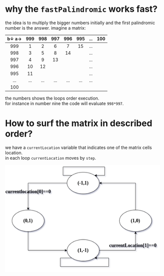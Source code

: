# why the `fastPalindromic` works fast?
the idea is to multiply the bigger numbers initially and the first palindromic number is the answer.
imagine a matrix:

|b↓ a→| 999 | 998 | 997 | 996 | 995 | ... | 100 |
| :-: | :-: | :-: | :-: | :-: | :-: | :-: | :-: |
| 999 |  1  |  2  |  6  |  7  |  15 | ... |     |
| 998 |  3  |  5  |  8  |  14 |     | ... |     |
| 997 |  4  |  9  |  13 |     |     | ... |     |
| 996 |  10 |  12 |     |     |     | ... |     |
| 995 |  11 |     |     |     |     | ... |     |
| ... | ... | ... | ... | ... | ... | ... |     |
| 100 |     |     |     |     |     |     |     |

the numbers shows the loops order execution.<br>
for instance in number nine the code will evaluate `998*997`.

# How to surf the matrix in described order?
we have a `currentLocation` variable that indicates one of the matrix cells location.<br>
in each loop `currentLocation` moves by `step`.

![stepDiagram](stepDiagram.png)
